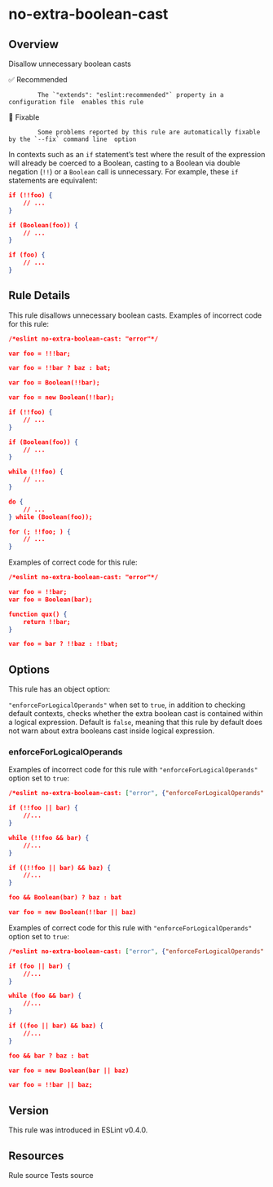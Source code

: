 
# no-extra-boolean-cast
## Overview
Disallow unnecessary boolean casts


✅ Recommended

            The `"extends": "eslint:recommended"` property in a configuration file  enables this rule
        

🔧 Fixable

            Some problems reported by this rule are automatically fixable by the `--fix` command line  option
        


In contexts such as an `if` statement’s test where the result of the expression will already be coerced to a Boolean, casting to a Boolean via double negation (`!!`) or a `Boolean` call is unnecessary. For example, these `if` statements are equivalent:

```json
if (!!foo) {
    // ...
}

if (Boolean(foo)) {
    // ...
}

if (foo) {
    // ...
}
```
## Rule Details
This rule disallows unnecessary boolean casts.
Examples of incorrect code for this rule:


```json
/*eslint no-extra-boolean-cast: "error"*/

var foo = !!!bar;

var foo = !!bar ? baz : bat;

var foo = Boolean(!!bar);

var foo = new Boolean(!!bar);

if (!!foo) {
    // ...
}

if (Boolean(foo)) {
    // ...
}

while (!!foo) {
    // ...
}

do {
    // ...
} while (Boolean(foo));

for (; !!foo; ) {
    // ...
}
```
Examples of correct code for this rule:


```json
/*eslint no-extra-boolean-cast: "error"*/

var foo = !!bar;
var foo = Boolean(bar);

function qux() {
    return !!bar;
}

var foo = bar ? !!baz : !!bat;
```
## Options
This rule has an object option:

`"enforceForLogicalOperands"` when set to `true`, in addition to checking default contexts, checks whether the extra boolean cast is contained within a logical expression. Default is `false`, meaning that this rule by default does not warn about extra booleans cast inside logical expression.

### enforceForLogicalOperands
Examples of incorrect code for this rule with `"enforceForLogicalOperands"` option set to `true`:


```json
/*eslint no-extra-boolean-cast: ["error", {"enforceForLogicalOperands": true}]*/

if (!!foo || bar) {
    //...
}

while (!!foo && bar) {
    //...
}

if ((!!foo || bar) && baz) {
    //...
}

foo && Boolean(bar) ? baz : bat

var foo = new Boolean(!!bar || baz)
```
Examples of correct code for this rule with `"enforceForLogicalOperands"` option set to `true`:


```json
/*eslint no-extra-boolean-cast: ["error", {"enforceForLogicalOperands": true}]*/

if (foo || bar) {
    //...
}

while (foo && bar) {
    //...
}

if ((foo || bar) && baz) {
    //...
}

foo && bar ? baz : bat

var foo = new Boolean(bar || baz)

var foo = !!bar || baz;
```

## Version
This rule was introduced in ESLint v0.4.0.
## Resources

Rule source 
Tests source 

